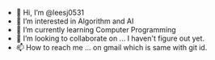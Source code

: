 - 👋 Hi, I’m @leesj0531
- 👀 I’m interested in Algorithm and AI
- 🌱 I’m currently learning Computer Programming
- 💞️ I’m looking to collaborate on ... I haven't figure out yet.
- 📫 How to reach me ... on gmail which is same with git id.

<!---
leesj0531/leesj0531 is a ✨ special ✨ repository because its `README.md` (this file) appears on your GitHub profile.
You can click the Preview link to take a look at your changes.
--->
